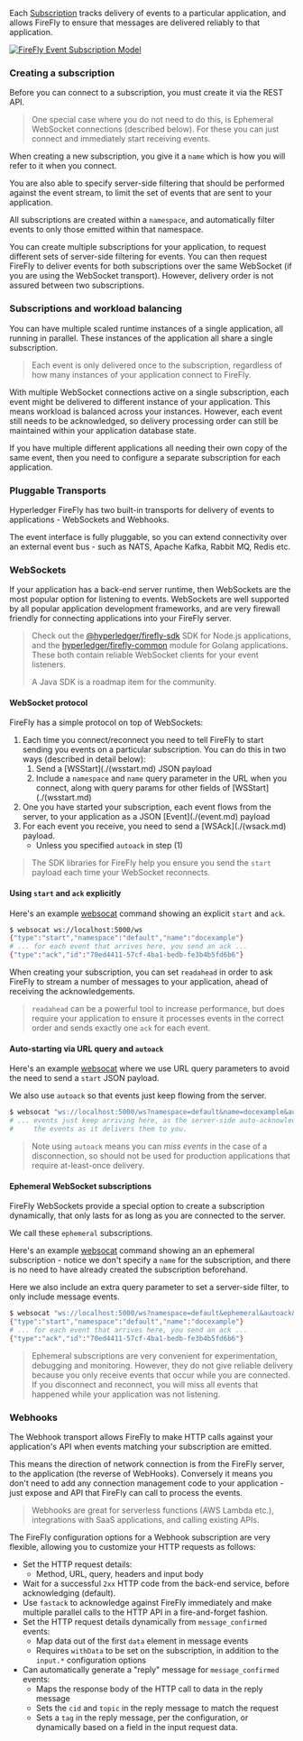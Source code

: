 Each [Subscription](subscription.html#subscription) tracks delivery of events to a particular
application, and allows FireFly to ensure that messages are delivered reliably
to that application.

[![FireFly Event Subscription Model](../../images/firefly_event_subscription_model.jpg)](../../images/firefly_event_subscription_model.jpg)

### Creating a subscription

Before you can connect to a subscription, you must create it via the REST API.

> One special case where you do not need to do this, is Ephemeral WebSocket
> connections (described below).
> For these you can just connect and immediately start receiving events.

When creating a new subscription, you give it a `name` which is how you will
refer to it when you connect.

You are also able to specify server-side filtering that should be performed
against the event stream, to limit the set of events that are sent to your
application.

All subscriptions are created within a `namespace`, and automatically filter
events to only those emitted within that namespace.

You can create multiple subscriptions for your application, to request
different sets of server-side filtering for events. You can then request
FireFly to deliver events for both subscriptions over the same WebSocket
(if you are using the WebSocket transport). However, delivery order is
not assured between two subscriptions.

### Subscriptions and workload balancing

You can have multiple scaled runtime instances of a single application,
all running in parallel. These instances of the application all share a
single subscription.

> Each event is only delivered once to the subscription, regardless of how
> many instances of your application connect to FireFly.

With multiple WebSocket connections active on a single subscription,
each event might be delivered to different instance of your application.
This means workload is balanced across your instances. However, each
event still needs to be acknowledged, so delivery processing order
can still be maintained within your application database state.

If you have multiple different applications all needing their own copy of
the same event, then you need to configure a separate subscription
for each application.

### Pluggable Transports

Hyperledger FireFly has two built-in transports for delivery of events
to applications - WebSockets and Webhooks.

The event interface is fully pluggable, so you can extend connectivity
over an external event bus - such as NATS, Apache Kafka, Rabbit MQ, Redis etc.

### WebSockets

If your application has a back-end server runtime, then WebSockets are
the most popular option for listening to events. WebSockets are well supported
by all popular application development frameworks, and are very firewall friendly
for connecting applications into your FireFly server.

> Check out the [@hyperledger/firefly-sdk](https://www.npmjs.com/package/@hyperledger/firefly-sdk)
> SDK for Node.js applications, and the [hyperledger/firefly-common](https://github.com/hyperledger/firefly-common)
> module for Golang applications. These both contain reliable WebSocket clients for your event listeners.
>
> A Java SDK is a roadmap item for the community.

#### WebSocket protocol

FireFly has a simple protocol on top of WebSockets:

1. Each time you connect/reconnect you need to tell FireFly to start
   sending you events on a particular subscription. You can do this in two
   ways (described in detail below):
    1. Send a [WSStart](./(wsstart.md) JSON payload
    2. Include a `namespace` and `name` query parameter in the URL when you
       connect, along with query params for other fields of [WSStart](./(wsstart.md)
2. One you have started your subscription, each event flows from
   the server, to your application as a JSON [Event](./(event.md) payload
3. For each event you receive, you need to send a [WSAck](./(wsack.md) payload.
    - Unless you specified `autoack` in step (1)

> The SDK libraries for FireFly help you ensure you send the `start`
> payload each time your WebSocket reconnects.

#### Using `start` and `ack` explicitly

Here's an example [websocat](https://github.com/vi/websocat) command
showing an explicit `start` and `ack`.

```sh
$ websocat ws://localhost:5000/ws
{"type":"start","namespace":"default","name":"docexample"}
# ... for each event that arrives here, you send an ack ...
{"type":"ack","id":"70ed4411-57cf-4ba1-bedb-fe3b4b5fd6b6"}
```

When creating your subscription, you can set `readahead` in order to
ask FireFly to stream a number of messages to your application,
ahead of receiving the acknowledgements.

> `readahead` can be a powerful tool to increase performance, but does
> require your application to ensure it processes events in the correct
> order and sends exactly one `ack` for each event.

#### Auto-starting via URL query and `autoack`

Here's an example [websocat](https://github.com/vi/websocat) where we use
URL query parameters to avoid the need to send a `start` JSON payload.

We also use `autoack` so that events just keep flowing from the server.

```sh
$ websocat "ws://localhost:5000/ws?namespace=default&name=docexample&autoack"
# ... events just keep arriving here, as the server-side auto-acknowledges
#     the events as it delivers them to you.
```

> Note using `autoack` means you can _miss events_ in the case of a disconnection,
> so should not be used for production applications that require at-least-once delivery.

#### Ephemeral WebSocket subscriptions

FireFly WebSockets provide a special option to create a subscription dynamically, that
only lasts for as long as you are connected to the server.

We call these `ephemeral` subscriptions.

Here's an example [websocat](https://github.com/vi/websocat) command
showing an an ephemeral subscription - notice we don't specify a `name` for the
subscription, and there is no need to have already created the subscription
beforehand.

Here we also include an extra query parameter to set a server-side filter, to only
include message events.

```sh
$ websocat "ws://localhost:5000/ws?namespace=default&ephemeral&autoack&filter.events=message_.*"
{"type":"start","namespace":"default","name":"docexample"}
# ... for each event that arrives here, you send an ack ...
{"type":"ack","id":"70ed4411-57cf-4ba1-bedb-fe3b4b5fd6b6"}
```

> Ephemeral subscriptions are very convenient for experimentation, debugging and monitoring.
> However, they do not give reliable delivery because you only receive events that
> occur while you are connected. If you disconnect and reconnect, you will miss all events
> that happened while your application was not listening.

### Webhooks

The Webhook transport allows FireFly to make HTTP calls against your application's API
when events matching your subscription are emitted.

This means the direction of network connection is from the FireFly server, to the
application (the reverse of WebHooks). Conversely it means you don't need to add
any connection management code to your application - just expose and API that
FireFly can call to process the events.

> Webhooks are great for serverless functions (AWS Lambda etc.), integrations
> with SaaS applications, and calling existing APIs.

The FireFly configuration options for a Webhook subscription are very flexible,
allowing you to customize your HTTP requests as follows:

- Set the HTTP request details:
  - Method, URL, query, headers and input body
- Wait for a successful `2xx` HTTP code from the back-end service, before
  acknowledging (default).
- Use `fastack` to acknowledge against FireFly immediately and make multiple
  parallel calls to the HTTP API in a fire-and-forget fashion.
- Set the HTTP request details dynamically from `message_confirmed` events:
  - Map data out of the first `data` element in message events
  - Requires `withData` to be set on the subscription, in addition to the
    `input.*` configuration options
- Can automatically generate a "reply" message for `message_confirmed` events:
  - Maps the response body of the HTTP call to data in the reply message
  - Sets the `cid` and `topic` in the reply message to match the request
  - Sets a `tag` in the reply message, per the configuration, or dynamically
    based on a field in the input request data.


